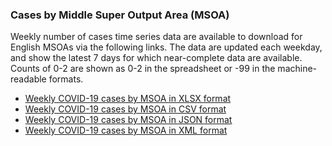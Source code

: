 ### Cases by Middle Super Output Area (MSOA)

Weekly number of cases time series data are available to download for English MSOAs via the following links. The data are updated each weekday, and show the latest 7 days for which near-complete data are available. Counts of 0-2 are shown as 0-2 in the spreadsheet or -99 in the machine-readable formats. 

* [Weekly COVID-19 cases by MSOA in XLSX format](https://coronavirus.data.gov.uk/downloads/msoa_data/MSOAs_latest.xlsx)
* [Weekly COVID-19 cases by MSOA in CSV format](https://coronavirus.data.gov.uk/downloads/msoa_data/MSOAs_latest.csv)
* [Weekly COVID-19 cases by MSOA in JSON format](https://coronavirus.data.gov.uk/downloads/msoa_data/MSOAs_latest.json)
* [Weekly COVID-19 cases by MSOA in XML format](https://coronavirus.data.gov.uk/downloads/msoa_data/MSOAs_latest.xml)

